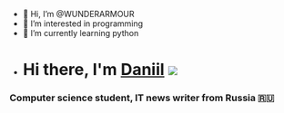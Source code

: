 - 👋 Hi, I’m @WUNDERARMOUR
- 👀 I’m interested in programming 
- 🌱 I’m currently learning python
- # Hi there, I'm [Daniil](https://daniilshat.ru/) ![](https://github.com/blackcater/blackcater/raw/main/images/Hi.gif) 
### Computer science student, IT news writer from Russia 🇷🇺
<!---
WUNDERARMOUR/WUNDERARMOUR is a ✨ special ✨ repository because its `README.md` (this file) appears on your GitHub profile.
You can click the Preview link to take a look at your changes.
--->
